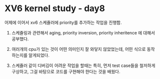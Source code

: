 # XV6 kernel study - day8

어제에 이어서 xv6 스케쥴러에 priority를 추가하는 작업을 진행함.
<br>

1. 스케쥴링과 관련해서 aging, priority inversion, priority inheritence 에 대해서 공부했다.  

2. 여러개의 cpu가 있는 것이 어떤 의미인지 잘 와닿지 않았었는데, 어떤 식으로 동작하는지를 알게되었다. 

3. 스케쥴러 같이 디버깅이 어려운 작업을 할때는 특히, 먼저 test case들을 철저하게 구상하고, 그걸 바탕으로 코드를 구현해야 한다는 것을 배웠다. 

